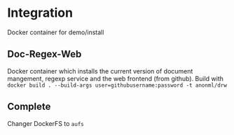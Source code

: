 # Integration
Docker container for demo/install

## Doc-Regex-Web
Docker container which installs the current version of document mangement, regexp service and the web frontend (from github).
Build with ``docker build . --build-args user=githubusername:password -t anonml/drw``

## Complete
Changer DockerFS to `aufs`